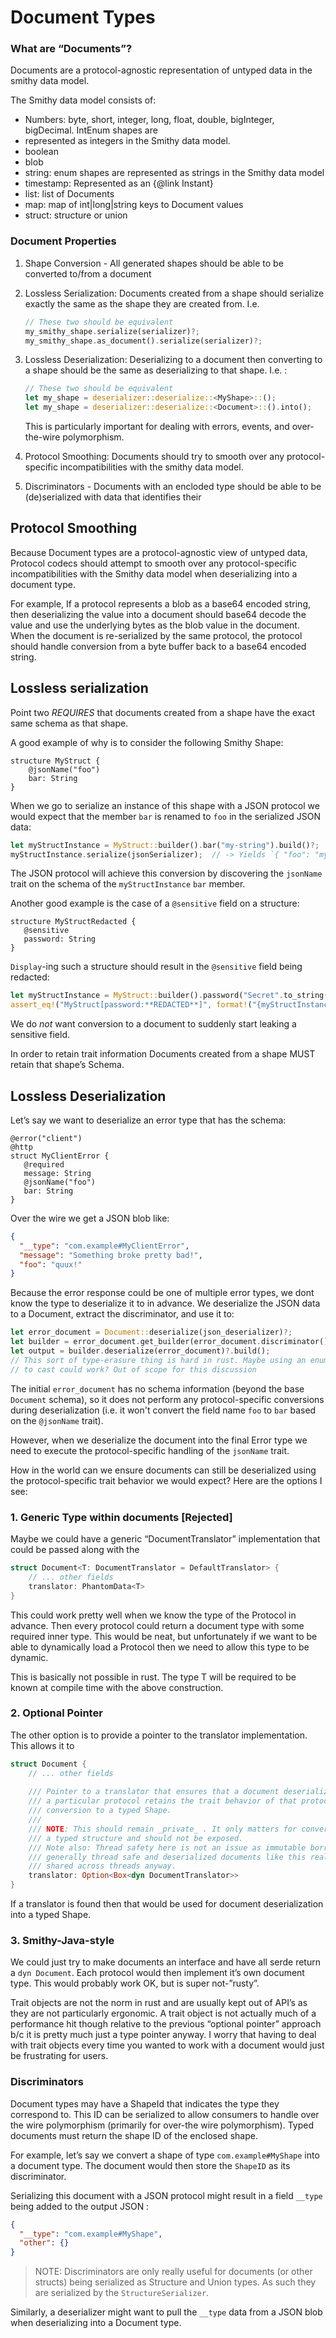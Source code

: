 # Document Types 

### What are “Documents”?
Documents are a protocol-agnostic representation of untyped data in the smithy data model.

The Smithy data model consists of:
- Numbers: byte, short, integer, long, float, double, bigInteger, bigDecimal. IntEnum shapes are
- represented as integers in the Smithy data model.
- boolean
- blob
- string: enum shapes are represented as strings in the Smithy data model
- timestamp: Represented as an {@link Instant}
- list: list of Documents
- map: map of int|long|string keys to Document values
- struct: structure or union

### Document Properties
1. Shape Conversion - All generated shapes should be able to be converted to/from a document
2. Lossless Serialization: Documents created from a shape should serialize exactly the same as the shape they are created from. I.e.

   ```rust
   // These two should be equivalent
   my_smithy_shape.serialize(serializer)?;
   my_smithy_shape.as_document().serialize(serializer)?;
   ```
   
3. Lossless Deserialization: Deserializing to a document then converting to a shape should be the same as deserializing to that shape. I.e. :

   ```rust
   // These two should be equivalent
   let my_shape = deserializer::deserialize::<MyShape>::();
   let my_shape = deserializer::deserialize::<Document>::().into();
   ```
   This is particularly important for dealing with errors, events, and over-the-wire polymorphism.

4. Protocol Smoothing: Documents should try to smooth over any protocol-specific incompatibilities with the smithy data model.
5. Discriminators - Documents with an encloded type should be able to be (de)serialized with data that identifies their 

## Protocol Smoothing
Because Document types are a protocol-agnostic view of untyped data, Protocol codecs should attempt to smooth over 
any protocol-specific incompatibilities with the Smithy data model when deserializing into a document type.

For example, If a protocol represents a blob as a base64 encoded string, then deserializing the value into a 
document should base64 decode the value and use the underlying bytes as the blob value in the document. 
When the document is re-serialized by the same protocol, the protocol should handle conversion from a byte 
buffer back to a base64 encoded string.

## Lossless serialization
Point two *REQUIRES* that documents created from a shape have the exact same schema as that shape.

A good example of why is to consider the following Smithy Shape:

```smithy
structure MyStruct {
    @jsonName("foo")
    bar: String
}
```

When we go to serialize an instance of this shape with a JSON protocol we would expect that the member `bar` 
is renamed to `foo` in the serialized JSON data:

```rust 
let myStructInstance = MyStruct::builder().bar("my-string").build()?;
myStructInstance.serialize(jsonSerializer);  // -> Yields `{ "foo": "my-string" }`
```

The JSON protocol will achieve this conversion by discovering the `jsonName` trait on the
schema of the `myStructInstance` `bar` member.

Another good example is the case of a `@sensitive` field on a structure:

```smithy 
structure MyStructRedacted {
   @sensitive
   password: String
}
```

`Display`-ing such a structure should result in the `@sensitive` field being redacted:
```rust
let myStructInstance = MyStruct::builder().password("Secret".to_string()).build()?;
assert_eq!("MyStruct[password:**REDACTED**]", format!("{myStructInstance}"))
```

We do _not_ want conversion to a document to suddenly start leaking a sensitive field.

In order to retain trait information Documents created from a shape MUST retain that shape’s Schema.

## Lossless Deserialization

Let’s say we want to deserialize an error type that has the schema:
```smithy
@error("client")
@http
struct MyClientError {
   @required
   message: String
   @jsonName("foo")
   bar: String
}
```

Over the wire we get a JSON blob like:

```json
{
  "__type": "com.example#MyClientError", 
  "message": "Something broke pretty bad!", 
  "foo": "quux!" 
}
```

Because the error response could be one of multiple error types, we dont know the type to deserialize it to in advance. 
We deserialize the JSON data to a Document, extract the discriminator, and use it to:

```rust
let error_document = Document::deserialize(json_deserializer)?;
let builder = error_document.get_builder(error_document.discriminator());
let output = builder.deserialize(error_document)?.build();
// This sort of type-erasure thing is hard in rust. Maybe using an enum or something
// to cast could work? Out of scope for this discussion 
```

The initial `error_document` has no schema information (beyond the base `Document` schema), so it does not perform any protocol-specific 
conversions during deserialization (i.e. it won't convert the field name `foo` to `bar` based on the `@jsonName` trait).

However, when we deserialize the document into the final Error type we need to execute the protocol-specific handling of the `jsonName` trait.

How in the world can we ensure documents can still be deserialized using the protocol-specific trait behavior we would expect? Here are the options I see:

### 1. Generic Type within documents [Rejected]
Maybe we could have a generic “DocumentTranslator” implementation that could be passed along with the

```rust
struct Document<T: DocumentTranslator = DefaultTranslator> {
    // ... other fields
    translator: PhantomData<T>
}
```

This could work pretty well when we know the type of the Protocol in advance. 
Then every protocol could return a document type with some required inner type. 
This would be neat, but unfortunately if we want to be able to dynamically load a Protocol 
then we need to allow this type to be dynamic.

This is basically not possible in rust. The type T will be required to be 
known at compile time with the above construction.

### 2. Optional Pointer
The other option is to provide a pointer to the translator implementation. This allows it to

```rust
struct Document {
    // ... other fields
    
    /// Pointer to a translator that ensures that a document deserialized from 
    /// a particular protocol retains the trait behavior of that protocol for 
    /// conversion to a typed Shape.
    ///
    /// NOTE: This should remain _private_ . It only matters for conversion to 
    /// a typed structure and should not be exposed. 
    /// Note also: Thread safety here is not an issue as immutable borrows are 
    /// generally thread safe and deserialized documents like this really shouldnt be 
    /// shared across threads anyway.
    translator: Option<Box<dyn DocumentTranslator>>
}
```

If a translator is found then that would be used for document deserialization into a typed Shape.

### 3. Smithy-Java-style
We could just try to make documents an interface and have all serde return a `dyn Document`. 
Each protocol would then implement it’s own document type. This would probably work OK, but is super not-”rusty”. 

Trait objects are not the norm in rust and are usually kept out of API’s as they are not particularly ergonomic. 
A trait object is not actually much of a performance hit though relative to the previous “optional pointer” 
approach b/c it is pretty much just a type pointer anyway. I worry that having to deal with trait objects 
every time you wanted to work with a document would just be frustrating for users.

### Discriminators

Document types may have a ShapeId that indicates the type they correspond to. 
This ID can be serialized to allow consumers to handle over the wire polymorphism (primarily for over-the wire polymorphism). 
Typed documents must return the shape ID of the enclosed shape.

For example, let’s say we convert a shape of type `com.example#MyShape` into a document type. 
The document would then store the `ShapeID` as its discriminator.

Serializing this document with a JSON protocol might result in a field `__type` being added to the output JSON :

```json
{
  "__type": "com.example#MyShape",
  "other": {}
}
```

> NOTE: Discriminators are only really useful for documents (or other structs) being serialized as Structure and Union types. As such they are  serialized by the `StructureSerializer`.

Similarly, a deserializer might want to pull the `__type` data from a JSON blob when deserializing into a Document type. 
